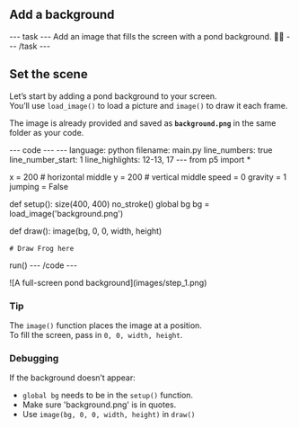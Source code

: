 <h2 class="c-project-heading--task">Add a background</h2>
--- task ---
Add an image that fills the screen with a pond background. 🐸🌿
--- /task ---

<h2 class="c-project-heading--explainer">Set the scene</h2>

Let’s start by adding a pond background to your screen.  
You’ll use `load_image()` to load a picture and `image()` to draw it each frame.

The image is already provided and saved as **`background.png`** in the same folder as your code.

<div class="c-project-code">
--- code ---
---
language: python
filename: main.py
line_numbers: true
line_number_start: 1
line_highlights: 12-13, 17
---
from p5 import *

x = 200 # horizontal middle
y = 200 # vertical middle
speed = 0
gravity = 1
jumping = False

def setup():
    size(400, 400)
    no_stroke()
    global bg
    bg = load_image('background.png')


def draw():
    image(bg, 0, 0, width, height)
    
    # Draw Frog here

run()
--- /code ---
</div>

<div class="c-project-output">
![A full-screen pond background](images/step_1.png)
</div>

<div class="c-project-callout c-project-callout--tip">

### Tip

The `image()` function places the image at a position.  <br />
To fill the screen, pass in `0, 0, width, height`.

</div>

<div class="c-project-callout c-project-callout--debug">

### Debugging

If the background doesn’t appear:<br />
- `global bg` needs to be in the `setup()` function.<br />
- Make sure 'background.png' is in quotes.<br />
- Use `image(bg, 0, 0, width, height)` in `draw()`

</div>